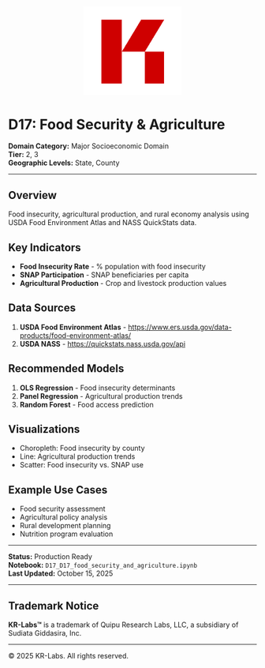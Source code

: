 <div align="center">
  <img src="../../../assets/images/KRLabs_WebLogo.png" alt="KR-Labs" width="200">
</div>

# D17: Food Security & Agriculture

**Domain Category:** Major Socioeconomic Domain  
**Tier:** 2, 3  
**Geographic Levels:** State, County

---

## Overview

Food insecurity, agricultural production, and rural economy analysis using USDA Food Environment Atlas and NASS QuickStats data.

## Key Indicators

- **Food Insecurity Rate** - % population with food insecurity
- **SNAP Participation** - SNAP beneficiaries per capita
- **Agricultural Production** - Crop and livestock production values

## Data Sources

1. **USDA Food Environment Atlas** - https://www.ers.usda.gov/data-products/food-environment-atlas/
2. **USDA NASS** - https://quickstats.nass.usda.gov/api

## Recommended Models

1. **OLS Regression** - Food insecurity determinants
2. **Panel Regression** - Agricultural production trends
3. **Random Forest** - Food access prediction

## Visualizations

- Choropleth: Food insecurity by county
- Line: Agricultural production trends
- Scatter: Food insecurity vs. SNAP use

## Example Use Cases

- Food security assessment
- Agricultural policy analysis
- Rural development planning
- Nutrition program evaluation

---

**Status:** Production Ready  
**Notebook:** `D17_D17_food_security_and_agriculture.ipynb`  
**Last Updated:** October 15, 2025

---

## Trademark Notice

**KR-Labs™** is a trademark of Quipu Research Labs, LLC, a subsidiary of Sudiata Giddasira, Inc.

---

© 2025 KR-Labs. All rights reserved.
